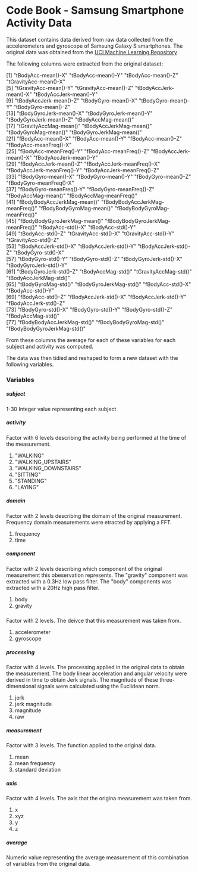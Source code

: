 # Code Book - Samsung Smartphone Activity Data

This dataset contains data derived from raw data collected from the accelerometers and gyroscope of Samsung Galaxy S smartphones. The original data was obtained from the [UCI Machine Learning Repository](http://archive.ics.uci.edu/ml/datasets/Human+Activity+Recognition+Using+Smartphones)

The following columns were extracted from the original dataset:

 [1] "tBodyAcc-mean()-X"               "tBodyAcc-mean()-Y"               "tBodyAcc-mean()-Z"               "tGravityAcc-mean()-X"           
 [5] "tGravityAcc-mean()-Y"            "tGravityAcc-mean()-Z"            "tBodyAccJerk-mean()-X"           "tBodyAccJerk-mean()-Y"          
 [9] "tBodyAccJerk-mean()-Z"           "tBodyGyro-mean()-X"              "tBodyGyro-mean()-Y"              "tBodyGyro-mean()-Z"             
[13] "tBodyGyroJerk-mean()-X"          "tBodyGyroJerk-mean()-Y"          "tBodyGyroJerk-mean()-Z"          "tBodyAccMag-mean()"             
[17] "tGravityAccMag-mean()"           "tBodyAccJerkMag-mean()"          "tBodyGyroMag-mean()"             "tBodyGyroJerkMag-mean()"        
[21] "fBodyAcc-mean()-X"               "fBodyAcc-mean()-Y"               "fBodyAcc-mean()-Z"               "fBodyAcc-meanFreq()-X"          
[25] "fBodyAcc-meanFreq()-Y"           "fBodyAcc-meanFreq()-Z"           "fBodyAccJerk-mean()-X"           "fBodyAccJerk-mean()-Y"          
[29] "fBodyAccJerk-mean()-Z"           "fBodyAccJerk-meanFreq()-X"       "fBodyAccJerk-meanFreq()-Y"       "fBodyAccJerk-meanFreq()-Z"      
[33] "fBodyGyro-mean()-X"              "fBodyGyro-mean()-Y"              "fBodyGyro-mean()-Z"              "fBodyGyro-meanFreq()-X"         
[37] "fBodyGyro-meanFreq()-Y"          "fBodyGyro-meanFreq()-Z"          "fBodyAccMag-mean()"              "fBodyAccMag-meanFreq()"         
[41] "fBodyBodyAccJerkMag-mean()"      "fBodyBodyAccJerkMag-meanFreq()"  "fBodyBodyGyroMag-mean()"         "fBodyBodyGyroMag-meanFreq()"    
[45] "fBodyBodyGyroJerkMag-mean()"     "fBodyBodyGyroJerkMag-meanFreq()" "tBodyAcc-std()-X"                "tBodyAcc-std()-Y"               
[49] "tBodyAcc-std()-Z"                "tGravityAcc-std()-X"             "tGravityAcc-std()-Y"             "tGravityAcc-std()-Z"            
[53] "tBodyAccJerk-std()-X"            "tBodyAccJerk-std()-Y"            "tBodyAccJerk-std()-Z"            "tBodyGyro-std()-X"              
[57] "tBodyGyro-std()-Y"               "tBodyGyro-std()-Z"               "tBodyGyroJerk-std()-X"           "tBodyGyroJerk-std()-Y"          
[61] "tBodyGyroJerk-std()-Z"           "tBodyAccMag-std()"               "tGravityAccMag-std()"            "tBodyAccJerkMag-std()"          
[65] "tBodyGyroMag-std()"              "tBodyGyroJerkMag-std()"          "fBodyAcc-std()-X"                "fBodyAcc-std()-Y"               
[69] "fBodyAcc-std()-Z"                "fBodyAccJerk-std()-X"            "fBodyAccJerk-std()-Y"            "fBodyAccJerk-std()-Z"           
[73] "fBodyGyro-std()-X"               "fBodyGyro-std()-Y"               "fBodyGyro-std()-Z"               "fBodyAccMag-std()"              
[77] "fBodyBodyAccJerkMag-std()"       "fBodyBodyGyroMag-std()"          "fBodyBodyGyroJerkMag-std()"     

From these columns the average for each of these variables for each subject and activity was computed.

The data was then tidied and reshaped to form a new dataset with the following variables.

### Variables

##### subject

1-30 Integer value representing each subject

##### activity

Factor with 6 levels describing the activity being performed at the time of the measurement.

1. "WALKING"
2. "WALKING_UPSTAIRS"
3. "WALKING_DOWNSTAIRS"
4. "SITTING"
5. "STANDING"
5. "LAYING" 

##### domain

Factor with 2 levels describing the domain of the original measurement. Frequency domain measurements were etracted by applying a FFT.

1. frequency
2. time

##### component

Factor with 2 levels describing which component of the original measurement this obeservation represents. The "gravity" component was extracted with a 0.3Hz low pass filter. The "body" components was extracted with a 20Hz high pass filter.

1. body
2. gravity 

#####

Factor with 2 levels. The deivce that this measurement was taken from.

1. accelerometer
2. gyroscope

##### processing

Factor with 4 levels. The processing applied in the original data to obtain the measurement. The body linear acceleration and angular velocity were derived in time to obtain Jerk signals. The magnitude of these three-dimensional signals were calculated using the Euclidean norm.

1. jerk
2. jerk magnitude
3. magnitude
4. raw

##### measurement

Factor with 3 levels. The function applied to the original data.

1. mean
2. mean frequency
3. standard deviation

##### axis

Factor with 4 levels. The axis that the origina measurement was taken from.

1. x
2. xyz
3. y
4. z

##### average

Numeric value representing the average measurement of this combination of variables from the original data.
